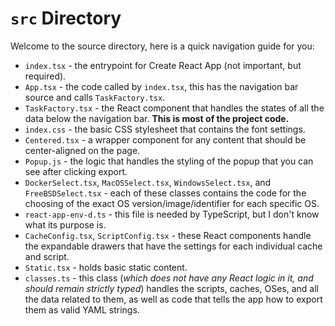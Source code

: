 # `src` Directory

Welcome to the source directory, here is a quick navigation guide for you:

-   `index.tsx` - the entrypoint for Create React App (not important, but required).
-   `App.tsx` - the code called by `index.tsx`, this has the navigation bar source and calls `TaskFactory.tsx`.
-   `TaskFactory.tsx` - the React component that handles the states of all the data below the navigation bar. **This is most of the project code.**
-   `index.css` - the basic CSS stylesheet that contains the font settings.
-   `Centered.tsx` - a wrapper component for any content that should be center-aligned on the page.
-   `Popup.js` - the logic that handles the styling of the popup that you can see after clicking export.
-   `DockerSelect.tsx`, `MacOSSelect.tsx`, `WindowsSelect.tsx`, and `FreeBSDSelect.tsx` - each of these classes contains the code for the choosing of the exact OS version/image/identifier for each specific OS.
-   `react-app-env-d.ts` - this file is needed by TypeScript, but I don't know what its purpose is.
-   `CacheConfig.tsx`, `ScriptConfig.tsx` - these React components handle the expandable drawers that have the settings for each individual cache and script.
-   `Static.tsx` - holds basic static content.
-   `classes.ts` - this class (_which does not have any React logic in it, and should remain strictly typed_) handles the scripts, caches, OSes, and all the data related to them, as well as code that tells the app how to export them as valid YAML strings.
